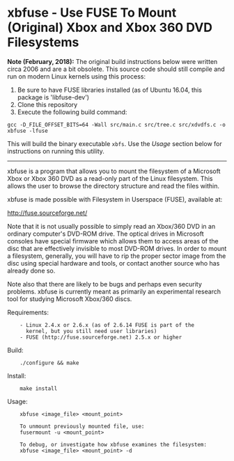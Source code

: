 # xbfuse - Use FUSE To Mount (Original) Xbox and Xbox 360 DVD Filesystems

**Note (February, 2018):** The original build instructions below were written circa 2006 and are a bit obsolete. This source code should still compile and run on modern Linux kernels using this process:

1. Be sure to have FUSE libraries installed (as of Ubuntu 16.04, this package is 'libfuse-dev')
2. Clone this repository
3. Execute the following build command:
 
 ```gcc -D_FILE_OFFSET_BITS=64 -Wall src/main.c src/tree.c src/xdvdfs.c -o xbfuse -lfuse```

This will build the binary executable ```xbfs```. Use the *Usage* section below for instructions on running this utility.

---

xbfuse is a program that allows you to mount the filesystem of a 
Microsoft Xbox or Xbox 360 DVD as a read-only part of the Linux 
filesystem. This allows the user to browse the directory structure and 
read the files within. 

xbfuse is made possible with Filesystem in Userspace (FUSE), available 
at:

  http://fuse.sourceforge.net/

Note that it is not usually possible to simply read an Xbox/360 DVD in
an ordinary computer's DVD-ROM drive. The optical drives in Microsoft 
consoles have special firmware which allows them to access areas of the 
disc that are effectively invisible to most DVD-ROM drives. In order to 
mount a filesystem, generally, you will have to rip the proper 
sector image from the disc using special hardware and tools, or contact 
another source who has already done so.

Note also that there are likely to be bugs and perhaps even security 
problems. xbfuse is currently meant as primarily an experimental 
research tool for studying Microsoft Xbox/360 discs.


Requirements:
```
	- Linux 2.4.x or 2.6.x (as of 2.6.14 FUSE is part of the
	  kernel, but you still need user libraries)
	- FUSE (http://fuse.sourceforge.net) 2.5.x or higher
```

Build:
```
	./configure && make
```

Install:
```
	make install
```

Usage:
```
	xbfuse <image_file> <mount_point>

	To unmount previously mounted file, use:
	fusermount -u <mount_point>

	To debug, or investigate how xbfuse examines the filesystem:
	xbfuse <image_file> <mount_point> -d
```
